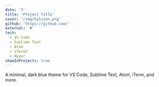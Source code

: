 ```yaml
---
date: '3'
title: 'Ptoject Title'
cover: '/img/halcyon.png'
github: 'https://github.com/'
external: '#'
tech:
  - VS Code
  - Sublime Text
  - Atom
  - iTerm2
  - Hyper
showInProjects: true
---
```


A minimal, dark blue theme for VS Code, Sublime Text, Atom, iTerm, and more.
